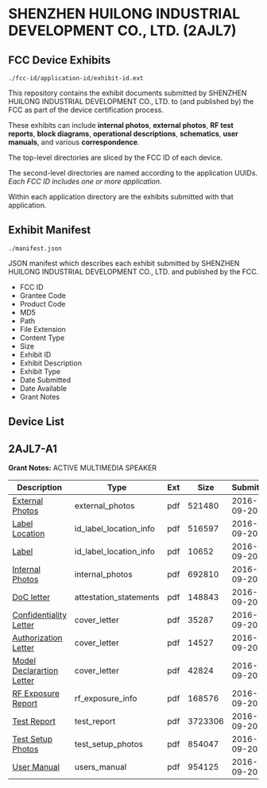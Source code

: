 # SHENZHEN HUILONG INDUSTRIAL DEVELOPMENT CO., LTD. (2AJL7)
## FCC Device Exhibits

```
./fcc-id/application-id/exhibit-id.ext
```

This repository contains the exhibit documents submitted by SHENZHEN HUILONG INDUSTRIAL DEVELOPMENT CO., LTD. to (and published by) the FCC as part of the device certification process.

These exhibits can include **internal photos**, **external photos**, **RF test reports**, **block diagrams**, **operational descriptions**, **schematics**, **user manuals**, and various **correspondence**.

The top-level directories are sliced by the FCC ID of each device.

The second-level directories are named according to the application UUIDs. *Each FCC ID includes one or more application.*

Within each application directory are the exhibits submitted with that application. 

## Exhibit Manifest

```
./manifest.json
```

JSON manifest which describes each exhibit submitted by SHENZHEN HUILONG INDUSTRIAL DEVELOPMENT CO., LTD. and published by the FCC.

- FCC ID
- Grantee Code
- Product Code
- MD5
- Path
- File Extension
- Content Type
- Size
- Exhibit ID
- Exhibit Description
- Exhibit Type
- Date Submitted
- Date Available
- Grant Notes

## Device List
## 2AJL7-A1
**Grant Notes:** ACTIVE MULTIMEDIA SPEAKER

| Description | Type | Ext | Size | Submitted | Available |
| ----------- | ---- | --- | ---- | --------- | --------- |
| [External Photos](2AJL7-A1/6c6bb358adc6d7d780e3ebc2beaa76ac/3140233.pdf) | external_photos | pdf | 521480 | 2016-09-20 | 2016-09-20 |
| [Label Location](2AJL7-A1/6c6bb358adc6d7d780e3ebc2beaa76ac/3140237.pdf) | id_label_location_info | pdf | 516597 | 2016-09-20 | 2016-09-20 |
| [Label](2AJL7-A1/6c6bb358adc6d7d780e3ebc2beaa76ac/3140238.pdf) | id_label_location_info | pdf | 10652 | 2016-09-20 | 2016-09-20 |
| [Internal Photos](2AJL7-A1/6c6bb358adc6d7d780e3ebc2beaa76ac/3140234.pdf) | internal_photos | pdf | 692810 | 2016-09-20 | 2016-09-20 |
| [DoC letter](2AJL7-A1/6c6bb358adc6d7d780e3ebc2beaa76ac/3140228.pdf) | attestation_statements | pdf | 148843 | 2016-09-20 | 2016-09-20 |
| [Confidentiality Letter](2AJL7-A1/6c6bb358adc6d7d780e3ebc2beaa76ac/3140226.pdf) | cover_letter | pdf | 35287 | 2016-09-20 | 2016-09-20 |
| [Authorization Letter](2AJL7-A1/6c6bb358adc6d7d780e3ebc2beaa76ac/3140227.pdf) | cover_letter | pdf | 14527 | 2016-09-20 | 2016-09-20 |
| [Model Declarartion Letter](2AJL7-A1/6c6bb358adc6d7d780e3ebc2beaa76ac/3140229.pdf) | cover_letter | pdf | 42824 | 2016-09-20 | 2016-09-20 |
| [RF Exposure Report](2AJL7-A1/6c6bb358adc6d7d780e3ebc2beaa76ac/3140240.pdf) | rf_exposure_info | pdf | 168576 | 2016-09-20 | 2016-09-20 |
| [Test Report](2AJL7-A1/6c6bb358adc6d7d780e3ebc2beaa76ac/3140239.pdf) | test_report | pdf | 3723306 | 2016-09-20 | 2016-09-20 |
| [Test Setup Photos](2AJL7-A1/6c6bb358adc6d7d780e3ebc2beaa76ac/3140235.pdf) | test_setup_photos | pdf | 854047 | 2016-09-20 | 2016-09-20 |
| [User Manual](2AJL7-A1/6c6bb358adc6d7d780e3ebc2beaa76ac/3140236.pdf) | users_manual | pdf | 954125 | 2016-09-20 | 2016-09-20 |
